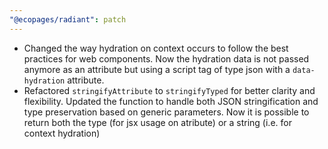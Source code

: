 ```yaml
---
"@ecopages/radiant": patch
---
```


- Changed the way hydration on context occurs to follow the best practices for web components. Now the hydration data is not passed anymore as an attribute but using a script tag of type json with a `data-hydration` attribute.
- Refactored `stringifyAttribute` to `stringifyTyped` for better clarity and flexibility. Updated the function to handle both JSON stringification and type preservation based on generic parameters. Now it is possible to return both the type (for jsx usage on atribute) or a string (i.e. for context hydration)
